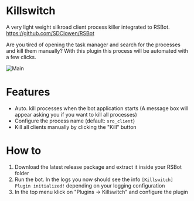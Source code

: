 # Killswitch
A very light weight silkroad client process killer integrated to RSBot.
https://github.com/SDClowen/RSBot

Are you tired of opening the task manager and search for the processes and kill them manually?
With this plugin this process will be automated with a few clicks. 

![Main](https://raw.githubusercontent.com/ngoedde/rsbot-killswitch/main/Screenshots/Main.PNG)

# Features
* Auto. kill processes when the bot application starts (A message box will appear asking you if you want to kill all processes)
* Configure the process name (default: `sro_client`)
* Kill all clients manually by clicking the "Kill" button

# How to
1. Download the latest release package and extract it inside your RSBot folder
2. Run the bot. In the logs you now should see the info `[Killswitch] Plugin initialized!` depending on your logging configuration
3. In the top menu klick on "Plugins -> Killswitch" and configure the plugin